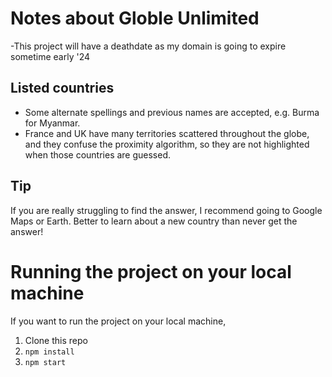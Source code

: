 # Notes about Globle Unlimited 
  -This project will have a deathdate as my domain is going to expire sometime early '24

## Listed countries
- Some alternate spellings and previous names are accepted, e.g. Burma for Myanmar.
- France and UK have many territories scattered throughout the globe, and they confuse the proximity algorithm, so they are not highlighted when those countries are guessed.

## Tip
If you are really struggling to find the answer, I recommend going to Google Maps or Earth. Better to learn about a new country than never get the answer!


# Running the project on your local machine
If you want to run the project on your local machine,
1. Clone this repo
2. `npm install`
3. `npm start`


